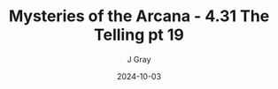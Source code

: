 ---
title: 'Mysteries of the Arcana - 4.31 The Telling pt 19'
alt: 'Mysteries of the Arcana'
date: '2024-10-03'
author: 'J Gray'
artist: 'Keira'
---